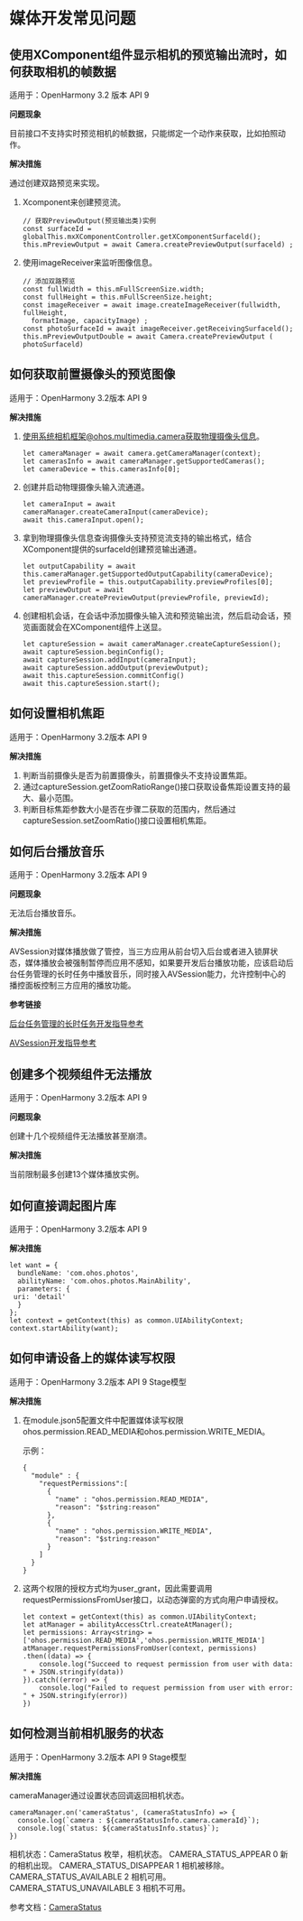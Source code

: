 # 媒体开发常见问题

## 使用XComponent组件显示相机的预览输出流时，如何获取相机的帧数据

适用于：OpenHarmony 3.2 版本  API 9

**问题现象**

目前接口不支持实时预览相机的帧数据，只能绑定一个动作来获取，比如拍照动作。

**解决措施**

通过创建双路预览来实现。

1.  Xcomponent来创建预览流。

    ```
    // 获取PreviewOutput(预览输出类)实例
    const surfaceId = globalThis.mxXComponentController.getXComponentSurfaceld();
    this.mPreviewOutput = await Camera.createPreviewOutput(surfaceld) ;
    ```

2.  使用imageReceiver来监听图像信息。

    ```
    // 添加双路预览
    const fullWidth = this.mFullScreenSize.width;
    const fullHeight = this.mFullScreenSize.height;
    const imageReceiver = await image.createImageReceiver(fullwidth, fullHeight, 
      formatImage, capacityImage) ;
    const photoSurfaceId = await imageReceiver.getReceivingSurfaceld();
    this.mPreviewOutputDouble = await Camera.createPreviewOutput ( photoSurfaceld)
    ```


## 如何获取前置摄像头的预览图像

适用于：OpenHarmony 3.2版本  API 9

**解决措施**

1.  使用系统相机框架@ohos.multimedia.camera获取物理摄像头信息。

    ```
    let cameraManager = await camera.getCameraManager(context);
    let camerasInfo = await cameraManager.getSupportedCameras();
    let cameraDevice = this.camerasInfo[0];
    ```

2.  创建并启动物理摄像头输入流通道。

    ```
    let cameraInput = await cameraManager.createCameraInput(cameraDevice);
    await this.cameraInput.open();
    ```

3.  拿到物理摄像头信息查询摄像头支持预览流支持的输出格式，结合XComponent提供的surfaceId创建预览输出通道。

    ```
    let outputCapability = await this.cameraManager.getSupportedOutputCapability(cameraDevice);
    let previewProfile = this.outputCapability.previewProfiles[0];
    let previewOutput = await cameraManager.createPreviewOutput(previewProfile, previewId);
    ```

4.  创建相机会话，在会话中添加摄像头输入流和预览输出流，然后启动会话，预览画面就会在XComponent组件上送显。

    ```
    let captureSession = await cameraManager.createCaptureSession();
    await captureSession.beginConfig();
    await captureSession.addInput(cameraInput);
    await captureSession.addOutput(previewOutput);
    await this.captureSession.commitConfig()
    await this.captureSession.start();
    ```


## 如何设置相机焦距

适用于：OpenHarmony 3.2版本  API 9

**解决措施**

1.  判断当前摄像头是否为前置摄像头，前置摄像头不支持设置焦距。
2.  通过captureSession.getZoomRatioRange\(\)接口获取设备焦距设置支持的最大、最小范围。
3.  判断目标焦距参数大小是否在步骤二获取的范围内，然后通过captureSession.setZoomRatio\(\)接口设置相机焦距。

## 如何后台播放音乐

适用于：OpenHarmony 3.2版本  API 9

**问题现象**

无法后台播放音乐。

**解决措施**

AVSession对媒体播放做了管控，当三方应用从前台切入后台或者进入锁屏状态，媒体播放会被强制暂停而应用不感知，如果要开发后台播放功能，应该启动后台任务管理的长时任务中播放音乐，同时接入AVSession能力，允许控制中心的播控面板控制三方应用的播放功能。

**参考链接**

[后台任务管理的长时任务开发指导参考](../task-management/continuous-task-dev-guide.md)

[AVSession开发指导参考](../media/using-avsession-developer.md)


## 创建多个视频组件无法播放

适用于：OpenHarmony 3.2版本 API 9

**问题现象**

创建十几个视频组件无法播放甚至崩溃。

**解决措施**

当前限制最多创建13个媒体播放实例。

## 如何直接调起图片库

适用于：OpenHarmony 3.2版本   API 9

**解决措施**

```
let want = {
  bundleName: 'com.ohos.photos',
  abilityName: 'com.ohos.photos.MainAbility',
  parameters: {
 uri: 'detail'
  }
};
let context = getContext(this) as common.UIAbilityContext;
context.startAbility(want);
```

## 如何申请设备上的媒体读写权限 

适用于：OpenHarmony 3.2版本   API 9 Stage模型

**解决措施**

1. 在module.json5配置文件中配置媒体读写权限ohos.permission.READ\_MEDIA和ohos.permission.WRITE\_MEDIA。

    示例：

    ```
    {
      "module" : {
        "requestPermissions":[
          {
            "name" : "ohos.permission.READ_MEDIA",
            "reason": "$string:reason"
          },
          {
            "name" : "ohos.permission.WRITE_MEDIA",
            "reason": "$string:reason"
          }
        ]
      }
    }
    ```

2. 这两个权限的授权方式均为user\_grant，因此需要调用requestPermissionsFromUser接口，以动态弹窗的方式向用户申请授权。

    ```
    let context = getContext(this) as common.UIAbilityContext;
    let atManager = abilityAccessCtrl.createAtManager();
    let permissions: Array<string> = ['ohos.permission.READ_MEDIA','ohos.permission.WRITE_MEDIA']
    atManager.requestPermissionsFromUser(context, permissions)
    .then((data) => {
        console.log("Succeed to request permission from user with data: " + JSON.stringify(data))
    }).catch((error) => {
        console.log("Failed to request permission from user with error: " + JSON.stringify(error))
    })
    ```

## 如何检测当前相机服务的状态 

适用于：OpenHarmony 3.2版本 API 9 Stage模型

**解决措施**

cameraManager通过设置状态回调返回相机状态。

```
cameraManager.on('cameraStatus', (cameraStatusInfo) => {
  console.log(`camera : ${cameraStatusInfo.camera.cameraId}`);
  console.log(`status: ${cameraStatusInfo.status}`);
})
```
相机状态：CameraStatus
枚举，相机状态。
CAMERA_STATUS_APPEAR 0 新的相机出现。
CAMERA_STATUS_DISAPPEAR 1 相机被移除。
CAMERA_STATUS_AVAILABLE 2 相机可用。
CAMERA_STATUS_UNAVAILABLE 3 相机不可用。

参考文档：[CameraStatus](../reference/apis/js-apis-camera.md#oncamerastatus)

